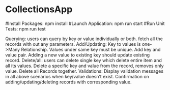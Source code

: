 # CollectionsApp


#Install Packages:
npm install
#Launch Application:
npm run start
#Run Unit Tests:
npm run test

Querying: 
users can query by key or value individually or both.
fetch all the records with out any parameters.
Add/Updating:
Key to values is one->Many Relationship. Values under same key must be unique.
Add key and value pair. Adding a new value to existing key should update existing record.
Delete/all: 
users can delete single key which delete entire item and all its values.
Delete a specific key and value from the record, removes only value. Delete all Records together.
Validations:
Display validation messages in all above scenarios when key/value doesn’t exist.
Confirmation on adding/updating/deleting records with corresponding value.
